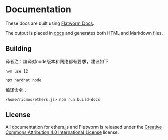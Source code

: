 Documentation
=============

These docs are built using [Flatworm Docs](https://github.com/ricmoo/flatworm).

The output is placed in [docs](../docs) and generates both HTML and Markdown
files.


Building
--------  
译者注：编译对node版本和网络都有要求，建议如下  
```  
nvm use 12
``` 

```
npx hardhat node
```   

编译命令： 
```
/home/ricmoo/ethers.js> npm run build-docs
```  


License
-------

All documentation for ethers.js and Flatworm is released under the
[Creative Commons Attribution 4.0 International License](https://choosealicense.com/licenses/cc-by-4.0/)
license.
